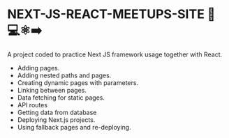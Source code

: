 # NEXT-JS-REACT-MEETUPS-SITE 🤩💻⚛️➡️

A project coded to practice Next JS framework usage together with React.

<ul>
    <li>Adding pages.</li>
    <li>Adding nested paths and pages.</li>
    <li>Creating dynamic pages with parameters.</li>
    <li>Linking between pages.</li>
    <li>Data fetching for static pages.</li>
    <li>API routes</li>
    <li>Getting data from database</li>
    <li>Deploying Next.js projects.</li>
    <li>Using fallback pages and re-deploying.</li>
</ul>


